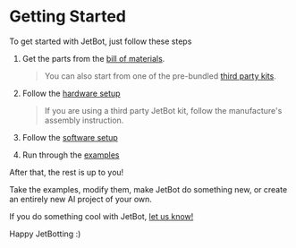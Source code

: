 # Getting Started

To get started with JetBot, just follow these steps


1. Get the parts from the [bill of materials](bill_of_materials.md).

    > You can also start from one of the pre-bundled [third party kits](third_party_kits.md). 

2. Follow the [hardware setup](hardware_setup.md)

    > If you are using a third party JetBot kit, follow the manufacture's assembly instruction.  

3. Follow the [software setup](software_setup/docker.md)
4. Run through the [examples](examples/basic_motion.md)

After that, the rest is up to you! 

Take the examples, modify them, make JetBot do something new, or create an entirely new AI project of your own.  

If you do something cool with JetBot, [let us know!](https://forums.developer.nvidia.com/c/agx-autonomous-machines/jetson-embedded-systems/jetson-projects)

Happy JetBotting :)
